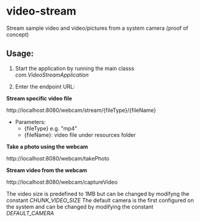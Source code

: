 # video-stream
Stream sample video and video/pictures from a system camera (proof of concept)

## Usage:

1. Start the application by running the main classs *com.VideoStreamApplication*

1. Enter the endpoint URL:

**Stream specific video file**

http://localhost:8080/webcam/stream/{fileType}/{fileName}

  * Parameters: 
    * {fileType} e.g. "mp4"
    * {fileName}: video file under resources folder
            
 **Take a photo using the webcam**
 
http://localhost:8080/webcam/takePhoto

 **Stream video from the webcam**
 
http://localhost:8080/webcam/captureVideo

The video size is predefined to 1MB but can be changed by modifyng the constant *CHUNK_VIDEO_SIZE*
The default camera is the first configured on the system and can be changed by modifying the constant *DEFAULT_CAMERA*
